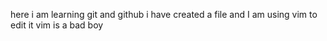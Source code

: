 here i am learning git and github 
i have created a file and I am using vim to edit it 
vim is a bad boy 


